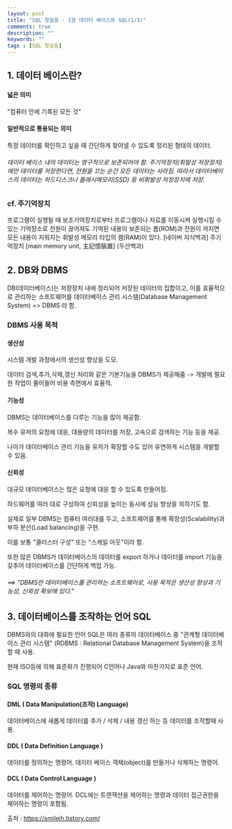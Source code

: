 ```yaml
---
layout: post
title: "SQL 첫걸음 - 1장 데이터 베이스와 SQL(1/3)"
comments: true
description: ""
keywords: ""
tags : [SQL 첫걸음]
---
```


## 1. 데이터 베이스란?  

#### 넓은 의미  
"컴퓨터 안에 기록된 모든 것"

#### 일반적으로 통용되는 의미
특정 데이터를 확인하고 싶을 때 간단하게 찾아낼 수 있도록 정리된 형태의 데이터.

###### 데이터 베이스 내의 데이터는 영구적으로 보존되어야 함. 주기억장치(휘발성 저장장치)에만 데이터를 저장한다면, 전원을 끄는 순간 모든 데이터는 사라짐. 따라서 데이터베이스의 데이터는 하드디스크나 플래시메모리(SSD) 등 비휘발성 저장장치에 저장.

### cf. 주기억장치 
프로그램이 실행될 때 보조기억장치로부터 프로그램이나 자료를 이동시켜 실행시킬 수 있는 기억장소로 전원이 끊어져도 기억된 내용이 보존되는 롬(ROM)과 전원이 꺼지면 모든 내용이 지워지는 휘발성 메모리 타입의 램(RAM)이 있다. [네이버 지식백과] 주기억장치 [main memory unit, 主記憶裝置] (두산백과)


## 2. DB와 DBMS 
DB(데이터베이스)는 저장장치 내에 정리되어 저장된 데이터의 집합이고, 이를 효율적으로 관리하는 소프트웨어를 데이터베이스 관리 시스템(Database Management System) => DBMS 라 함. 

### DBMS 사용 목적 

#### 생산성
시스템 개발 과정에서의 생산성 향상을 도모. 

데이터 검색,추가,삭제,갱신 처리와 같은 기본기능을 DBMS가 제공해줌 -> 개발에 필요한 작업이 줄어들어 비용 측면에서 효율적. 

#### 기능성
DBMS는 데이터베이스를 다루는 기능을 많이 제공함. 

복수 유저의 요청에 대응, 대용량의 데이터를 저장, 고속으로 검색하는 기능 등을 제공. 

나아가 데이터베이스 관리 기능을 유저가 확장할 수도 있어 유연하게 시스템을 개발할 수 있음. 

#### 신뢰성
대규모 데이터베이스는 많은 요청에 대응 할 수 있도록 만들어짐.  

하드웨어를 여러 대로 구성하여 신뢰성을 높이는 동시에 성능 향상을 꾀하기도 함. 

실제로 일부 DBMS는 컴퓨터 여러대를 두고, 소프트웨어를 통해 확장성(Scalability)과 부하 분산(Load balancing)을 구현. 

이를 보통 "클러스터 구성" 또는 "스케일 아웃"이라 함. 

또한 많은 DBMS가 데이터베이스의 데이터를 export 하거나 데이터를 import 기능을 갖추어 데이터베이스를 간단하게 백업 가능. 
  
###### ==> "DBMS란 데이터베이스를 관리하는 소프트웨어로, 사용 목적은 생산성 향상과 기능성, 신뢰성 확보에 있다." 

## 3. 데이터베이스를 조작하는 언어 SQL  
DBMS와의 대화에 필요한 언어 SQL은 여러 종류의 데이터베이스 중 "관계형 데이터베이스 관리 시스템" (RDBMS : Relational Database Management System)을 조작할 때 사용. 

현재 ISO등에 의해 표준화가 진행되어 C언어나 Java와 마찬가지로 표준 언어. 

### SQL 명령의 종류 

#### DML ( Data Manipulation(조작) Language)
데이터베이스에 새롭게 데이터를 추가 / 삭제 / 내용 갱신 하는 등 데이터를 조작할때 사용. 

#### DDL ( Data Definition Language )
데이터를 정의하는 명령어. 데이터 베이스 객체(object)를 만들거나 삭제하는 명령어. 

#### DCL ( Data Control Language )
데이터를 제어하는 명령어. DCL에는 트랜잭션을 제어하는 명령과 데이터 접근권한을 제어하는 명령이 포함됨. 


출처 : https://smilejh.tistory.com/